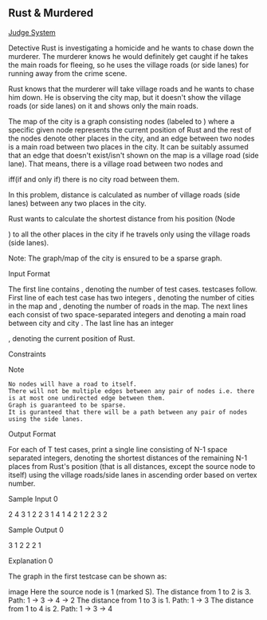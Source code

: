 ## Rust & Murdered

[Judge System](https://www.hackerrank.com/challenges/rust-murderer/problem)

Detective Rust is investigating a homicide and he wants to chase down the murderer. The murderer knows he would definitely get caught if he takes the main roads for fleeing, so he uses the village roads (or side lanes) for running away from the crime scene.

Rust knows that the murderer will take village roads and he wants to chase him down. He is observing the city map, but it doesn't show the village roads (or side lanes) on it and shows only the main roads.

The map of the city is a graph consisting
nodes (labeled to ) where a specific given node represents the current position of Rust and the rest of the nodes denote other places in the city, and an edge between two nodes is a main road between two places in the city. It can be suitably assumed that an edge that doesn't exist/isn't shown on the map is a village road (side lane). That means, there is a village road between two nodes and

iff(if and only if) there is no city road between them.

In this problem, distance is calculated as number of village roads (side lanes) between any two places in the city.

Rust wants to calculate the shortest distance from his position (Node

) to all the other places in the city if he travels only using the village roads (side lanes).

Note: The graph/map of the city is ensured to be a sparse graph.

Input Format

The first line contains
, denoting the number of test cases. testcases follow.
First line of each test case has two integers , denoting the number of cities in the map and , denoting the number of roads in the map.
The next lines each consist of two space-separated integers and denoting a main road between city and city . The last line has an integer

, denoting the current position of Rust.

Constraints

Note

    No nodes will have a road to itself.
    There will not be multiple edges between any pair of nodes i.e. there is at most one undirected edge between them.
    Graph is guaranteed to be sparse.
    It is guranteed that there will be a path between any pair of nodes using the side lanes.

Output Format

For each of T test cases, print a single line consisting of N-1 space separated integers, denoting the shortest distances of the remaining N-1 places from Rust's position (that is all distances, except the source node to itself) using the village roads/side lanes in ascending order based on vertex number.

Sample Input 0

2
4 3
1 2
2 3
1 4
1
4 2
1 2
2 3
2

Sample Output 0

3 1 2
2 2 1

Explanation 0

The graph in the first testcase can be shown as:

image Here the source node is 1 (marked S).
The distance from 1 to 2 is 3. Path: 1 -> 3 -> 4 -> 2
The distance from 1 to 3 is 1. Path: 1 -> 3
The distance from 1 to 4 is 2. Path: 1 -> 3 -> 4 
